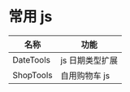 # 常用 js

| 名称      | 功能            |
| --------- | --------------- |
| DateTools | js 日期类型扩展 |
| ShopTools | 自用购物车 js   |
